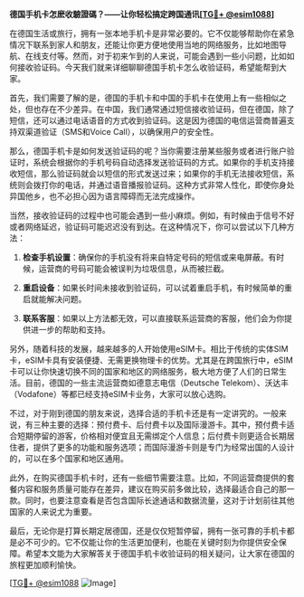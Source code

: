 **德国手机卡怎麽收驗證碼？——让你轻松搞定跨国通讯[[TG💪+ @esim1088](https://t.me/s/esim1088)]**

在德国生活或旅行，拥有一张本地手机卡是非常必要的。它不仅能够帮助你在紧急情况下联系到家人和朋友，还能让你更方便地使用当地的网络服务，比如地图导航、在线支付等。然而，对于初来乍到的人来说，可能会遇到一些小问题，比如如何接收验证码。今天我们就来详细聊聊德国手机卡怎么收验证码，希望能帮到大家。

首先，我们需要了解的是，德国的手机卡和中国的手机卡在使用上有一些相似之处，但也存在不少差异。在中国，我们通常通过短信接收验证码，但在德国，除了短信，还可以通过电话语音的方式收到验证码。这是因为德国的电信运营商普遍支持双渠道验证（SMS和Voice Call），以确保用户的安全性。

那么，德国手机卡是如何发送验证码的呢？当你需要注册某些服务或者进行账户验证时，系统会根据你的手机号码自动选择发送验证码的方式。如果你的手机支持接收短信，那么验证码就会以短信的形式发送过来；如果你的手机无法接收短信，系统则会拨打你的电话，并通过语音播报验证码。这种方式非常人性化，即使你身处异国他乡，也不必担心因为语言障碍而无法完成操作。

当然，接收验证码的过程中也可能会遇到一些小麻烦。例如，有时候由于信号不好或者网络延迟，验证码可能迟迟没有到达。在这种情况下，你可以尝试以下几种方法：

1. **检查手机设置**：确保你的手机没有将来自特定号码的短信或来电屏蔽。有时候，运营商的号码可能会被误判为垃圾信息，从而被拦截。
   
2. **重启设备**：如果长时间未接收到验证码，可以试着重启手机，有时候简单的重启就能解决问题。
   
3. **联系客服**：如果以上方法都无效，可以直接联系运营商的客服，他们会为你提供进一步的帮助和支持。

另外，随着科技的发展，越来越多的人开始使用eSIM卡。相比于传统的实体SIM卡，eSIM卡具有安装便捷、无需更换物理卡的优势。尤其是在跨国旅行中，eSIM卡可以让你快速切换不同的国家和地区的网络服务，极大地方便了人们的日常生活。目前，德国的一些主流运营商如德意志电信（Deutsche Telekom）、沃达丰（Vodafone）等都已经支持eSIM卡业务，大家可以放心选购。

不过，对于刚到德国的朋友来说，选择合适的手机卡还是有一定讲究的。一般来说，有三种主要的选择：预付费卡、后付费卡以及国际漫游卡。其中，预付费卡适合短期停留的游客，价格相对便宜且无需绑定个人信息；后付费卡则更适合长期居住者，提供了更多的功能和服务选项；而国际漫游卡则是专门为经常出国的人设计的，可以在多个国家和地区通用。

此外，在购买德国手机卡时，还有一些细节需要注意。比如，不同运营商提供的套餐内容和服务质量可能存在差异，建议在购买前多做比较，选择最适合自己的那一款。同时，也要注意查看是否包含国际长途通话和数据流量，这对于计划前往其他国家的人来说尤为重要。

最后，无论你是打算长期定居德国，还是仅仅短暂停留，拥有一张可靠的手机卡都是必不可少的。它不仅能让你的生活更加便利，也能在关键时刻为你提供安全保障。希望本文能为大家解答关于德国手机卡收验证码的相关疑问，让大家在德国的旅程更加顺利愉快。

[[TG💪+ @esim1088](https://t.me/s/esim1088) ![Image](https://i.postimg.cc/4NQfJmqS/Snipaste-2025-05-13-00-14-12.png)]